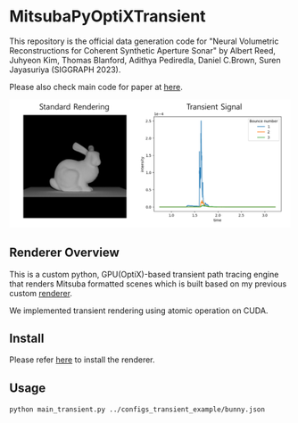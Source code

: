 # MitsubaPyOptiXTransient
This repository is the official data generation code for "Neural Volumetric Reconstructions for Coherent Synthetic Aperture Sonar" by Albert Reed, Juhyeon Kim, Thomas Blanford, Adithya Pediredla, Daniel C.Brown, Suren Jayasuriya (SIGGRAPH 2023).

Please also check main code for paper at [here](https://github.com/awreed/Neural-Volumetric-Reconstruction-for-Coherent-SAS).

![teasure](assets/teaser_v1.0.png)

## Renderer Overview

This is a custom python, GPU(OptiX)-based transient path tracing engine that renders Mitsuba formatted scenes which is built based on my previous custom [renderer](https://github.com/juhyeonkim95/MitsubaPyOptiX).

We implemented transient rendering using atomic operation on CUDA.

## Install
Please refer [here](https://github.com/juhyeonkim95/MitsubaPyOptiX) to install the renderer.

## Usage
```
python main_transient.py ../configs_transient_example/bunny.json
```
